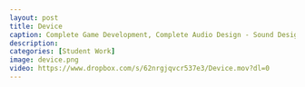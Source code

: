 ```yaml
---
layout: post
title: Device
caption: Complete Game Development, Complete Audio Design - Sound Design, Original Music, String Quartet Composition, VO and Implementation by Rob Goodson, Thomas Brenkwitz, Bret Sturm
description: 
categories: [Student Work]
image: device.png
video: https://www.dropbox.com/s/62nrgjqvcr537e3/Device.mov?dl=0
---
```

